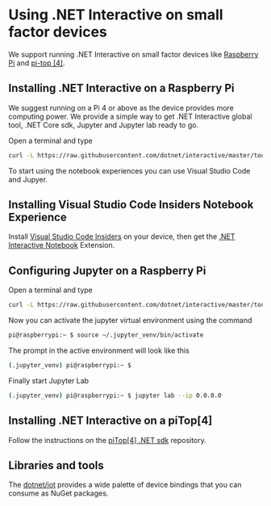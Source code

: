 # Using .NET Interactive on small factor devices

We support running .NET Interactive on small factor devices like [Raspberry Pi](https://www.raspberrypi.org/) and [pi-top [4]](https://github.com/pi-top/pi-top-4-.NET-Core-API).

## Installing .NET Interactive on a Raspberry Pi

We suggest running on a Pi 4 or above as the device provides more computing power. We provide a simple way to get .NET Interactive global tool, .NET Core sdk, Jupyter and Jupyter lab ready to go.

Open a terminal and type
```bash
curl -L https://raw.githubusercontent.com/dotnet/interactive/master/tools/setup-raspbian.sh | bash -e
```

To start using the notebook experiences you can use Visual Studio Code and Jupyer.

## Installing Visual Studio Code Insiders Notebook Experience
Install [Visual Studio Code Insiders](https://code.visualstudio.com/insiders/) on your device, then get the [.NET Interactive Notebook](https://marketplace.visualstudio.com/items?itemName=ms-dotnettools.dotnet-interactive-vscode) Extension.

## Configuring Jupyter on a Raspberry Pi

Open a terminal and type
```bash
curl -L https://raw.githubusercontent.com/dotnet/interactive/master/tools/setup-raspbian-jupyter.sh | bash -e
```

Now you can activate the jupyter virtual environment using the command
```bash
pi@raspberrypi:~ $ source ~/.jupyter_venv/bin/activate
```

The prompt in the active environment will look like this
```bash
(.jupyter_venv) pi@raspberrypi:~ $ 
```

Finally start Jupyter Lab 
```bash
(.jupyter_venv) pi@raspberrypi:~ $ jupyter lab --ip 0.0.0.0
```

## Installing .NET Interactive on a piTop[4] 

Follow the instructions on the [piTop[4] .NET sdk](https://github.com/pi-top/pi-top-4-.NET-SDK) repository.

## Libraries and tools

The [dotnet/iot](https://github.com/dotnet/iot) provides a wide palette of device bindings that you can consume as NuGet packages.
